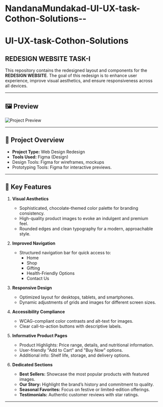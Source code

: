 # NandanaMundakad-UI-UX-task-Cothon-Solutions--
# UI-UX-task-Cothon-Solutions

## REDESIGN WEBSITE TASK-I

This repository contains the redesigned layout and components for the **REDESIGN WEBSITE**. The goal of this redesign is to enhance user experience, improve visual aesthetics, and ensure responsiveness across all devices.

---

## 🖼 Preview

![Project Preview](/Task1.jpg)  

---

## 🔧 Project Overview

- **Project Type:** Web Design Redesign  
- **Tools Used:** Figma (Design)
- Design Tools: Figma for wireframes, mockups
- Prototyping Tools: Figma for interactive previews.

---

## 🌟 Key Features

1. **Visual Aesthetics**  
   - Sophisticated, chocolate-themed color palette for branding consistency.  
   - High-quality product images to evoke an indulgent and premium feel.  
   - Rounded edges and clean typography for a modern, approachable style.  

2. **Improved Navigation**  
   - Structured navigation bar for quick access to:  
     - Home  
     - Shop  
     - Gifting  
     - Health-Friendly Options  
     - Contact Us  

3. **Responsive Design**  
   - Optimized layout for desktops, tablets, and smartphones.  
   - Dynamic adjustments of grids and images for different screen sizes.  

4. **Accessibility Compliance**  
   - WCAG-compliant color contrasts and alt-text for images.  
   - Clear call-to-action buttons with descriptive labels.  

5. **Informative Product Pages**  
   - Product Highlights: Price range, details, and nutritional information.  
   - User-friendly "Add to Cart" and "Buy Now" options.  
   - Additional info: Shelf life, storage, and delivery options.  

6. **Dedicated Sections**  
   - **Best Sellers:** Showcase the most popular products with featured images.  
   - **Our Story:** Highlight the brand’s history and commitment to quality.  
   - **Seasonal Favorites:** Focus on festive or limited-edition offerings.  
   - **Testimonials:** Authentic customer reviews with star ratings.  

---

